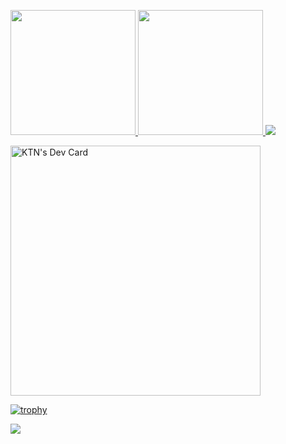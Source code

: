 <a href="https://github.com/anuraghazra/github-readme-stats"> <img height=200 align="bottom" src="https://github-readme-stats.vercel.app/api?username=KTN44295080&count_private=true&theme=nightowl&show_icons=true&include_all_commits=true" /> </a>
<a href="https://github.com/anuraghazra/github-readme-stats"> <img height=200 align="bottom" src="https://github-readme-stats.vercel.app/api/top-langs/?username=KTN44295080&theme=nightowl&layout=donut" /> </a>
![](http://github-profile-summary-cards.vercel.app/api/cards/profile-details?username=KTN44295080&theme=nightowl)

<a href="https://app.daily.dev/KTN44295080"><img src="https://api.daily.dev/devcards/e31fe0e60a6c4c478307158dc9d8ab3d.png?r=4xi" width="400" alt="KTN's Dev Card"/></a>

[![trophy](https://github-profile-trophy.vercel.app/?username=KTN44295080&theme=dark_lover)](https://github.com/ryo-ma/github-profile-trophy)

<img align="center" src="https://komarev.com/ghpvc/?username=KTN44295080"/>

